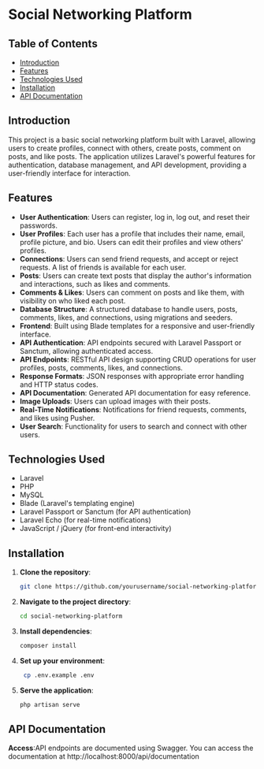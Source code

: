 # Social Networking Platform

## Table of Contents
- [Introduction](#introduction)
- [Features](#features)
- [Technologies Used](#technologies-used)
- [Installation](#installation)
- [API Documentation](#api-documentation)


## Introduction

This project is a basic social networking platform built with Laravel, allowing users to create profiles, connect with others, create posts, comment on posts, and like posts. The application utilizes Laravel's powerful features for authentication, database management, and API development, providing a user-friendly interface for interaction.

## Features

- **User Authentication**: Users can register, log in, log out, and reset their passwords.
- **User Profiles**: Each user has a profile that includes their name, email, profile picture, and bio. Users can edit their profiles and view others' profiles.
- **Connections**: Users can send friend requests, and accept or reject requests. A list of friends is available for each user.
- **Posts**: Users can create text posts that display the author's information and interactions, such as likes and comments.
- **Comments & Likes**: Users can comment on posts and like them, with visibility on who liked each post.
- **Database Structure**: A structured database to handle users, posts, comments, likes, and connections, using migrations and seeders.
- **Frontend**: Built using Blade templates for a responsive and user-friendly interface.
- **API Authentication**: API endpoints secured with Laravel Passport or Sanctum, allowing authenticated access.
- **API Endpoints**: RESTful API design supporting CRUD operations for user profiles, posts, comments, likes, and connections.
- **Response Formats**: JSON responses with appropriate error handling and HTTP status codes.
- **API Documentation**: Generated API documentation for easy reference.
- **Image Uploads**: Users can upload images with their posts.
- **Real-Time Notifications**: Notifications for friend requests, comments, and likes using Pusher.
- **User Search**: Functionality for users to search and connect with other users.

## Technologies Used

- Laravel
- PHP
- MySQL
- Blade (Laravel's templating engine)
- Laravel Passport or Sanctum (for API authentication)
- Laravel Echo (for real-time notifications)
- JavaScript / jQuery (for front-end interactivity)

## Installation

1. **Clone the repository**:
   ```bash
   git clone https://github.com/yourusername/social-networking-platform.git
2. **Navigate to the project directory**:
    ```bash
    cd social-networking-platform

3. **Install dependencies**:
    ```bash
    composer install


4. **Set up your environment**:
   ```bash
    cp .env.example .env

5. **Serve the application**:
     ```bash
     php artisan serve

## API Documentation
**Access**:API endpoints are documented using Swagger. You can access the documentation at http://localhost:8000/api/documentation
